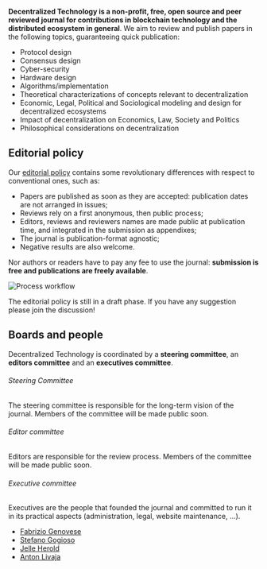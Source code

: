 **Decentralized Technology is a non-profit, free, open source and peer reviewed journal for contributions in blockchain technology and the distributed ecosystem in general**. We aim to review and publish papers in the following topics, guaranteeing quick publication:
- Protocol design
- Consensus design
- Cyber-security
- Hardware design
- Algorithms/implementation
- Theoretical characterizations of concepts relevant to decentralization
- Economic, Legal, Political and Sociological modeling and design for decentralized ecosystems
- Impact of decentralization on Economics, Law, Society and Politics
- Philosophical considerations on decentralization

## Editorial policy

Our [editorial policy](editorial-policy.html) contains some revolutionary differences with respect to conventional ones, such as:
- Papers are published as soon as they are accepted: publication dates are not arranged in issues;
- Reviews rely on a first anonymous, then public process;
- Editors, reviews and reviewers names are made public at publication time, and integrated in the submission as appendixes;
- The journal is publication-format agnostic;
- Negative results are also welcome.

Nor authors or readers have to pay any fee to use the journal: **submission is free and publications are freely available**.

![Process workflow](https://i.imgur.com/eXkmgIw.jpg)

The editorial policy is still in a draft phase. If you have any suggestion please join the discussion!

## Boards and people

Decentralized Technology is coordinated by a **steering committee**, an **editors committee** and an **executives committee**.


###### Steering Committee
The steering committee is responsible for the long-term vision of the journal. Members of the committee will be made public soon.

###### Editor committee
Editors are responsible for the review process. Members of the committee will be made public soon.

###### Executive committee
Executives are the people that founded the journal and committed to run it in its practical aspects (administration, legal, website maintenance, ...). 

- [Fabrizio Genovese](https://statebox.org/people/fabrizio)
- [Stefano Gogioso](https://www.cs.ox.ac.uk/people/stefano.gogioso/)
- [Jelle Herold](https://statebox.org/people/jelle)
- [Anton Livaja](https://statebox.org/people/anton)


